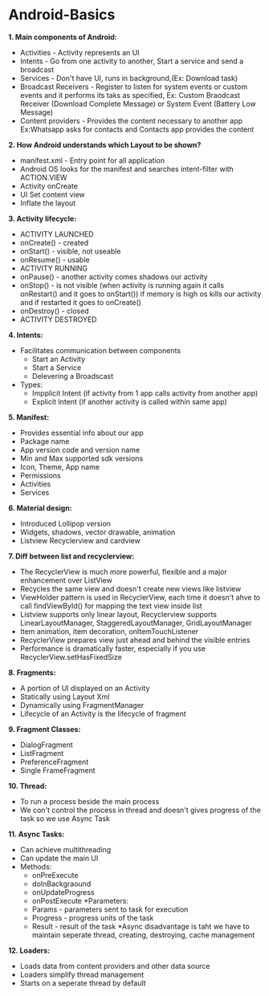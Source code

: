 # Android-Basics

<b>1. Main components of Android:</b>
* Activities - Activity represents an UI
* Intents - Go from one activity to another, Start a service and send a broadcast 
* Services - Don't have UI, runs in background,(Ex: Download task)
* Broadcast Receivers - Register to listen for system events or custom events and it performs its taks as specified, Ex: Custom Braodcast Receiver (Download Complete Message) or System Event (Battery Low Message)
* Content providers - Provides the content necessary to another app Ex:Whatsapp asks for contacts and Contacts app provides the content

<b>2. How Android understands which Layout to be shown?</b>
* manifest.xml - Entry point for all application
* Android OS looks for the manifest and searches intent-filter with ACTION.VIEW
* Activity onCreate
* UI Set content view
* Inflate the layout

<b>3. Activity lifecycle:</b>
	
* ACTIVITY LAUNCHED
* onCreate() - created
* onStart() - visible, not useable 
* onResume() - usable
* ACTIVITY RUNNING
* onPause() - another activity comes shadows our activity
* onStop() - is not visible (when activity is running again it calls onRestart() and it goes to onStart())
			if memory is high os kills our activity and if restarted it goes to onCreate()
* onDestroy() - closed
* ACTIVITY DESTROYED

<b>4. Intents:</b>
* Facilitates communication between components
	* Start an Activity
	* Start a Service
	* Delevering a Broadscast
* Types:
	* Impplicit Intent (if activity from 1 app calls activity from another app)
	* Explicit Intent (if another activity is called within same app)	

<b>5. Manifest:</b>
* Provides essential info about our app
* Package name
* App version code and version name
* Min and Max supported sdk versions
* Icon, Theme, App name
* Permissions
* Activities
* Services

<b>6. Material design:</b>
* Introduced Lollipop version
* Widgets, shadows, vector drawable, animation
* Listview Recyclerview and cardview

<b>7. Diff between list and recyclerview:</b>
* The RecyclerView is much more powerful, flexible and a major enhancement over ListView
* Recycles the same view and doesn't create new views like listview
* ViewHolder pattern is used in RecyclerView, each time it doesn't ahve to call findViewById() for mapping the text view inside list
* Listview supports only linear layout, Recyclerview supports LinearLayoutManager, StaggeredLayoutManager, GridLayoutManager
* Item animation, item decoration, onItemTouchListener
* RecyclerView prepares view just ahead and behind the visible entries
* Performance is dramatically faster, especially if you use RecyclerView.setHasFixedSize

<b>8. Fragments:</b>
* A portion of UI displayed on an Activity
* Statically using Layout Xml
* Dynamically using FragmentManager
* Lifecycle of an Activity is the lifecycle of fragment

<b>9. Fragment Classes:</b>
* DialogFragment
* ListFragment
* PreferenceFragment
* Single FrameFragment

<b>10. Thread:</b>
* To run a process beside the main process
* We con't control the process in thread and doesn't gives progress of the task so we use Async Task

<b>11. Async Tasks:</b>
* Can achieve multithreading
* Can update the main UI
* Methods:
	* onPreExecute
	* doInBackgraound
	* onUpdateProgress
	* onPostExecute
*Parameters:
	* Params - parameters sent to task for execution
	* Progress - progress units of the task
	* Result - result of the task
*Async disadvantage is taht we have to maintain seperate thread, creating, destroying, cache management
	
<b>12. Loaders:</b>
* Loads data from content providers and other data source
* Loaders simplify thread management
* Starts on a seperate thread by default
	
 
